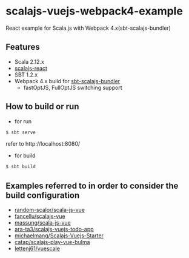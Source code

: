 # scalajs-vuejs-webpack4-example

React example for Scala.js with Webpack 4.x(sbt-scalajs-bundler)

## Features

- Scala 2.12.x
- [scalajs-react](https://github.com/japgolly/scalajs-react)
- SBT 1.2.x
- Webpack 4.x build for [sbt-scalajs-bundler](https://github.com/scalacenter/scalajs-bundler)
  - fastOptJS, FullOptJS switching support


## How to build or run

- for run

```sh
$ sbt serve
```

refer to http://localhost:8080/

- for build

```sh
$ sbt build
```

## Examples referred to in order to consider the build configuration

- [random-scalor/scala-js-vue](https://github.com/random-scalor/scala-js-vue)
- [fancellu/scalajs-vue](https://github.com/fancellu/scalajs-vue/tree/master/src/main/scala/com/felstar/scalajs/vue)
- [massung/scala-js-vue](https://github.com/massung/scala-js-vue/tree/master/src/main/scala/blog/codeninja/scalajs/vue)
- [ara-ta3/scalajs-vuejs-todo-app](https://github.com/ara-ta3/scalajs-vuejs-todo-app/blob/master/src/main/scala/scala/scalajs/vuejs)
- [michaelmang/Scalajs-Vuejs-Starter](https://github.com/michaelmang/Scalajs-Vuejs-Starter/blob/master/src/main/scala/scalajs/vuejs)
- [catap/scalajs-play-vue-bulma](https://github.com/catap/scalajs-play-vue-bulma/tree/master/client/src/main/scala/scala/scalajs/vuejs)
- [lettenj61/vuescale](https://github.com/lettenj61/vuescale/tree/master/vuescale-core/src/main/scala/vuescale/facade)

